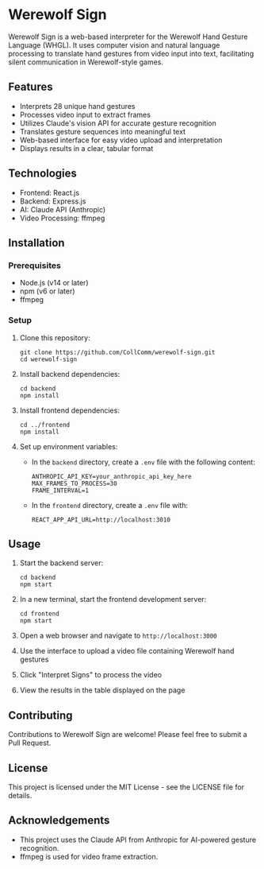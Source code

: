 # Werewolf Sign

Werewolf Sign is a web-based interpreter for the Werewolf Hand Gesture Language (WHGL). It uses computer vision and natural language processing to translate hand gestures from video input into text, facilitating silent communication in Werewolf-style games.

## Features

- Interprets 28 unique hand gestures
- Processes video input to extract frames
- Utilizes Claude's vision API for accurate gesture recognition
- Translates gesture sequences into meaningful text
- Web-based interface for easy video upload and interpretation
- Displays results in a clear, tabular format

## Technologies

- Frontend: React.js
- Backend: Express.js
- AI: Claude API (Anthropic)
- Video Processing: ffmpeg

## Installation

### Prerequisites

- Node.js (v14 or later)
- npm (v6 or later)
- ffmpeg

### Setup

1. Clone this repository:
   ```
   git clone https://github.com/CollComm/werewolf-sign.git
   cd werewolf-sign
   ```

2. Install backend dependencies:
   ```
   cd backend
   npm install
   ```

3. Install frontend dependencies:
   ```
   cd ../frontend
   npm install
   ```

4. Set up environment variables:
    - In the `backend` directory, create a `.env` file with the following content:
      ```
      ANTHROPIC_API_KEY=your_anthropic_api_key_here
      MAX_FRAMES_TO_PROCESS=30
      FRAME_INTERVAL=1
      ```
    - In the `frontend` directory, create a `.env` file with:
      ```
      REACT_APP_API_URL=http://localhost:3010
      ```

## Usage

1. Start the backend server:
   ```
   cd backend
   npm start
   ```

2. In a new terminal, start the frontend development server:
   ```
   cd frontend
   npm start
   ```

3. Open a web browser and navigate to `http://localhost:3000`

4. Use the interface to upload a video file containing Werewolf hand gestures

5. Click "Interpret Signs" to process the video

6. View the results in the table displayed on the page

## Contributing

Contributions to Werewolf Sign are welcome! Please feel free to submit a Pull Request.

## License

This project is licensed under the MIT License - see the LICENSE file for details.

## Acknowledgements

- This project uses the Claude API from Anthropic for AI-powered gesture recognition.
- ffmpeg is used for video frame extraction.